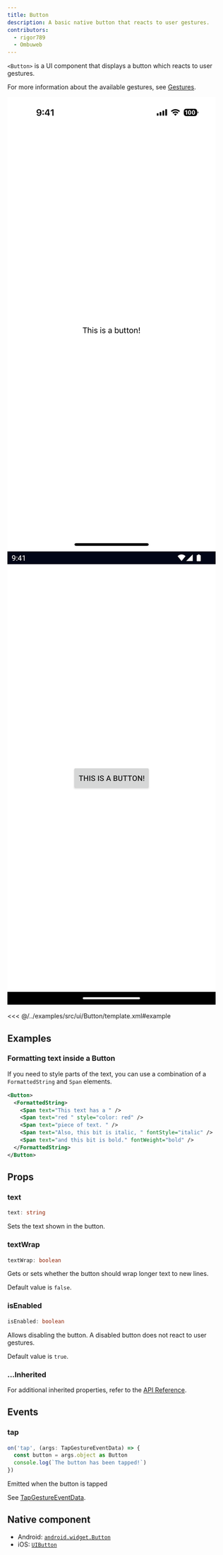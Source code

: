 ```yaml
---
title: Button
description: A basic native button that reacts to user gestures.
contributors:
  - rigor789
  - Ombuweb
---
```


`<Button>` is a UI component that displays a button which reacts to user gestures.

For more information about the available gestures, see [Gestures](/guide/gestures).

<DeviceFrame type="ios">
<img src="../assets/images/screenshots/ios/Button.png"/>
</DeviceFrame>
<DeviceFrame type="android">
<img src="../assets/images/screenshots/android/Button.png"/>
</DeviceFrame>

<<< @/../examples/src/ui/Button/template.xml#example

## Examples

### Formatting text inside a Button

If you need to style parts of the text, you can use a combination of a `FormattedString` and `Span` elements.

```xml
<Button>
  <FormattedString>
    <Span text="This text has a " />
    <Span text="red " style="color: red" />
    <Span text="piece of text. " />
    <Span text="Also, this bit is italic, " fontStyle="italic" />
    <Span text="and this bit is bold." fontWeight="bold" />
  </FormattedString>
</Button>
```

## Props

### text

```ts
text: string
```

Sets the text shown in the button.

### textWrap

```ts
textWrap: boolean
```

Gets or sets whether the button should wrap longer text to new lines.

Default value is `false`.

### isEnabled

```ts
isEnabled: boolean
```

Allows disabling the button. A disabled button does not react to user gestures.

Default value is `true`.

### ...Inherited

For additional inherited properties, refer to the [API Reference](/api/class/Button).

## Events

### tap

```ts
on('tap', (args: TapGestureEventData) => {
  const button = args.object as Button
  console.log(`The button has been tapped!`)
})
```

Emitted when the button is tapped

See [TapGestureEventData](/api/interface/TapGestureEventData).

## Native component

- Android: [`android.widget.Button`](https://developer.android.com/reference/android/widget/Button.html)
- iOS: [`UIButton`](https://developer.apple.com/documentation/uikit/uibutton)
